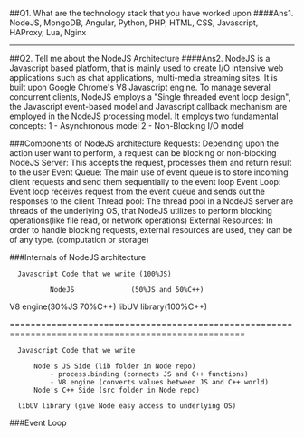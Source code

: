 ##Q1. What are the technology stack that you have worked upon
####Ans1. NodeJS, MongoDB, Angular, Python, PHP, HTML, CSS, Javascript, HAProxy, Lua, Nginx

------------------------------------------------------------------------------------------------------
##Q2. Tell me about the NodeJS Architecture
####Ans2. NodeJS is a Javascript based platform, that is mainly used to create I/O intensive web applications such as chat applications, multi-media streaming sites. It is built upon Google Chrome's V8 Javascript engine.
To manage several concurrent clients, NodeJS employs a "Single threaded event loop design", the Javascript event-based model and Javascript callback mechanism are employed in the NodeJS processing model. It employs
two fundamental concepts:
1 - Asynchronous model
2 - Non-Blocking I/O model

###Components of NodeJS architecture
Requests: Depending upon the action user want to perform, a request can be blocking or non-blocking
NodeJS Server: This accepts the request, processes them and return result to the user
Event Queue: The main use of event queue is to store incoming client requests and send them sequentially to the event loop
Event Loop: Event loop receives request from the event queue and sends out the responses to the client
Thread pool: The thread pool in a NodeJS server are threads of the underlying OS, that NodeJS utilizes to perform blocking operations(like file read, or network operations)
External Resources: In order to handle blocking requests, external resources are used, they can be of any type. (computation or storage)

###Internals of NodeJS architecture

      Javascript Code that we write (100%JS)

              NodeJS              (50%JS and 50%C++)

   V8 engine(30%JS 70%C++)        libUV library(100%C++)


===================================================================================================

      Javascript Code that we write

          Node's JS Side (lib folder in Node repo) 
              - process.binding (connects JS and C++ functions)
              - V8 engine (converts values between JS and C++ world)
          Node's C++ Side (src folder in Node repo)

      libUV library (give Node easy access to underlying OS)

###Event Loop







